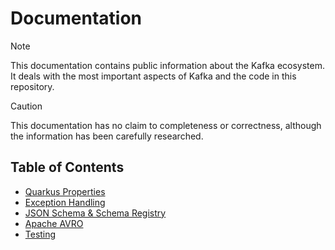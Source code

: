 # Documentation

> [!NOTE]
> This documentation contains public information about the Kafka ecosystem.
> It deals with the most important aspects of Kafka and the code in this repository.

> [!CAUTION]
> This documentation has no claim to completeness or correctness, although the information
> has been carefully researched.

## Table of Contents

- [Quarkus Properties](properties.md)
- [Exception Handling](exception-handling.md)
- [JSON Schema & Schema Registry](json-schema.md)
- [Apache AVRO](avro.md)
- [Testing](testing.md)
